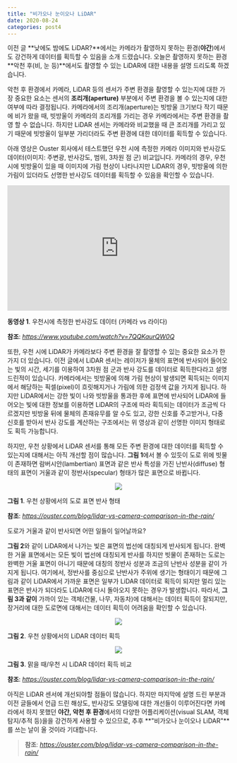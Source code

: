 ```yaml
---
title: "비가오나 눈이오나 LiDAR"
date: 2020-08-24
categories: post4
---
```


이전 글 **낮에도 밤에도 LiDAR?**에서는 카메라가 촬영하지 못하는 환경(**야간**)에서도 강건하게 데이터를 획득할 수 있음을 소개 드렸습니다.
오늘은 촬영하지 못하는 환경 **악천 후(비, 눈 등)**에서도 촬영할 수 있는 LiDAR에 대한 내용을 설명 드리도록 하겠습니다.


악천 후 환경에서 카메라, LiDAR 등의 센서가 주변 환경을 촬영할 수 있는지에 대한 가장 중요한 요소는 센서의 **조리개(aperture)** 부분에서
주변 환경을 볼 수 있는지에 대한 여부에 따라 결정됩니다.
카메라에서의 조리개(aperture)는 빗방울 크기보다 작기 때문에 비가 왔을 때, 빗방울이 카메라의 조리개를 가리는 경우 카메라에서는 주변 환경을 촬영 할 수 없습니다.
하지만 LiDAR 센서는 카메라와 비교했을 때 큰 조리개를 가리고 있기 때문에 빗방울이 일부분 가리더라도 주변 환경에 대한 데이터를 획득할 수 있습니다.


아래 영상은 Ouster 회사에서 테스트했던 우천 시에 측정한 카메라 이미지와 반사강도 데이터(이미지: 주변광, 반사강도, 범위, 3차원 점 군) 비교입니다.
카메라의 경우, 우천 시에 빗방울이 있을 때 이미지에 가림 현상이 나타나지만 
LiDAR의 경우, 빗방울에 의한 가림이 있더라도 선명한 반사강도 데이터를 획득할 수 있음을 확인할 수 있습니다.

<style>.embed-container { position: relative; padding-bottom: 56.25%; height: 0; overflow: hidden; max-width: 100%; } .embed-container iframe, .embed-container object, .embed-container embed { position: absolute; top: 0; left: 0; width: 100%; height: 100%; }</style><div class='embed-container'><iframe src='https://www.youtube.com/embed/7QQKaurQW0Q' frameborder='0' allowfullscreen></iframe></div>


**동영상 1**. 우천시에 측정한 반사강도 데이터 (카메라 vs 라이다)

**참조**: *<https://www.youtube.com/watch?v=7QQKaurQW0Q>*


또한, 우천 시에 LiDAR가 카메라보다 주변 환경을 잘 촬영할 수 있는 중요한 요소가 한 가지 더 있습니다.
이전 글에서 LiDAR 센서는 레이저가 물체의 표면에 반사되어 들어오는 빛의 시간, 세기를 이용하여 3차원 점 군과 반사 강도를 데이터로 획득한다라고 설명드린적이 있습니다.
카메라에서는 빗방울에 의해 가림 현상이 발생되면 획득되는 이미지에서 해당하는 픽셀(pixel)이 흐릿해지거나 가림에 의한 검정색 값을 가지게 됩니다.
하지만 LiDAR에서는 강한 빛이 나와 빗방울을 통과한 후에 표면에 반사되어 LiDAR에 들어오는 빛에 대한 정보를 이용하면
LiDAR의 구조에 따라 획득되는 데이터가 조금씩 다르겠지만 빗방울 뒤에 물체의 존재유무를 알 수도 있고, 강한 신호를 주고받거나, 다중 신호를 받아서 반사 강도를 계산하는
구조에서는 위 영상과 같이 선명한 이미지 형태로도 획득 가능합니다.


하지만, 우천 상황에서 LiDAR 센서를 통해 모든 주변 환경에 대한 데이터를 획득할 수 있는지에 대해서는 아직 개선할 점이 많습니다.
**그림 1**에서 볼 수 있듯이 도로 위에 빗물이 존재하면 람버시안(lambertian) 표면과 같은 반사 특성을 가진 난반사(diffuse) 형태의 표면이
거울과 같이 정반사(specular) 형태가 많은 표면으로 바뀝니다. 

<p align="center"><img src="https://user-images.githubusercontent.com/69247445/91036312-11422900-e642-11ea-9b75-49bfb4fdad02.jpg"></p>

**그림 1**. 우천 상황에서의 도로 표면 반사 형태

**참조**: *<https://ouster.com/blog/lidar-vs-camera-comparison-in-the-rain/>*


도로가 거울과 같이 반사되면 어떤 일들이 일어날까요?

**그림 2**와 같이 LiDAR에서 나가는 빛은 표면의 법선에 대칭되게 반사되게 됩니다. 완벽한 거울 표면에서는 모든 빛이 법선에 대칭되게 반사를 하지만
빗물이 존재하는 도로는 완벽한 거울 표면이 아니기 때문에 대칭의 정반사 성분과 조금의 난반사 성분을 같이 가지게 됩니다.
여기에서, 정반사를 중심으로 난반사가 주위에 생기는 형태이기 때문에 그림과 같이 LiDAR에서 가까운 표면은 일부가 LiDAR 데이터로 획득이 되지만
멀리 있는 표면은 반사가 되더라도 LiDAR에 다시 돌아오지 못하는 경우가 발생합니다. 
따라서, **그림 3과 같이** 가까이 있는 객체(건물, 나무, 자동차)에 대해서는 데이터 획득이 잘되지만, 장거리에 대한 도로면에 대해서는 데이터 획득이 어려움을
확인할 수 있습니다.

<p align="center"><img src="https://user-images.githubusercontent.com/69247445/91039446-86642d00-e647-11ea-83b7-76faac987ea2.jpg"></p>

**그림 2**. 우천 상황에서의 LiDAR 데이터 획득


<p align="center"><img src="https://user-images.githubusercontent.com/69247445/91036318-130bec80-e642-11ea-98a9-3a45a85d66a9.gif"></p>

**그림 3**. 맑을 때/우천 시 LiDAR 데이터 획득 비교

**참조**: *<https://ouster.com/blog/lidar-vs-camera-comparison-in-the-rain/>*

아직은 LiDAR 센서에 개선되야할 점들이 많습니다. 하지만 마지막에 설명 드린 부분과 이전 글들에서 언급 드린 해상도, 반사강도 모델링에 대한 개선들이 이루어진다면
카메라에서 하지 못했던 **야간, 악천 후 환경**에서의 다양한 어플리케이션(visual SLAM, 객체 탐지/추적 등)을을 강건하게 사용할 수 있으므로,
추후 **"비가오나 눈이오나 LiDAR"**를 쓰는 날이 올 것이라 기대합니다. 

> **참조**: *<https://ouster.com/blog/lidar-vs-camera-comparison-in-the-rain/>*

<script id="dsq-count-scr" src="//rooney-choi.disqus.com/count.js" async></script>


